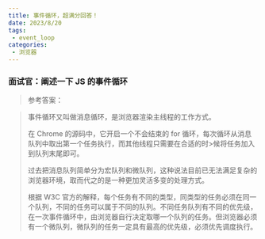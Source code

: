 ```yaml
---
title: 事件循环，超满分回答！
date: 2023/8/20
tags:
 - event_loop
categories:
 - 浏览器
---
```


### 面试官：阐述一下 JS 的事件循环

>参考答案：

>事件循环又叫做消息循环，是浏览器渲染主线程的工作方式。
>
>在 Chrome 的源码中，它开启一个不会结束的 for 循环，每次循环从消息队列中取出第一个任务执行，而其他线程只需要在合适的时>候将任务加入到队列末尾即可。
>
>过去把消息队列简单分为宏队列和微队列，这种说法目前已无法满足复杂的浏览器环境，取而代之的是一种更加灵活多变的处理方式。
>
>根据 W3C 官方的解释，每个任务有不同的类型，同类型的任务必须在同一个队列，不同的任务可以属于不同的队列。不同任务队列有不同的优先级，在一次事件循环中，由浏览器自行决定取哪一个队列的任务。但浏览器必须有一个微队列，微队列的任务一定具有最高的优先级，必须优先调度执行。